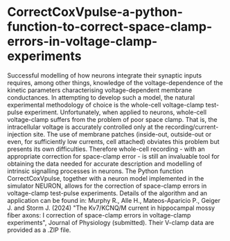 # CorrectCoxVpulse-a-python-function-to-correct-space-clamp-errors-in-voltage-clamp-experiments
Successful modelling of how neurons integrate their synaptic inputs requires, among other things, knowledge of the voltage-dependence of the kinetic parameters characterising voltage-dependent membrane conductances. In attempting to develop such a model, the natural experimental methodology of choice is the whole-cell voltage-clamp test-pulse experiment. Unfortunately, when applied to neurons, whole-cell voltage-clamp suffers from the problem of poor space clamp. That is, the intracellular voltage is accurately controlled only at the recording/current-injection site. The use of membrane patches (inside-out, outside-out or even, for sufficiently low currents, cell attached) obviates this problem but presents its own difficulties. Therefore whole-cell recording - with an appropriate correction for space-clamp error - is still an invaluable tool for obtaining the data needed for accurate description and modelling of intrinsic signalling processes in neurons. The Python function CorrectCoxVpulse, together with a neuron model implemented in the simulator NEURON, allows for the correction of space-clamp errors in voltage-clamp test-pulse experiments. Details of the algorithm and an application can be found in: Murphy R., Alle H., Mateos-Aparicio P., Geiger J. and Storm J. (2024) "The Kv7/KCNQ/M current in hippocampal mossy fiber axons: I correction of space-clamp errors in voltage-clamp experiments", Journal of Physiology (submitted). Their V-clamp data are provided as a .ZIP file.
